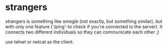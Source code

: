strangers
=========
strangers is something like omegle (not exactly, but something similar), but with only one feature ('/ping'-to check if you're connected to the server). It connects two different individuals so they can communicate each other ;)


use telnet or netcat as the client.
